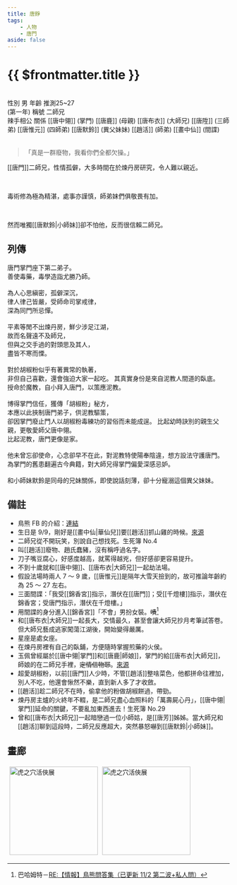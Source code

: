```yaml
---
title: 唐錚
tags:
    - 人物
    - 唐門
aside: false
---
```


# {{ $frontmatter.title }}

<ChTabs position="bottom">
    <ChTab title="初識">
		<ChMeet 
			src='/images/characters/brother2/normal.webp' 
            nameTitle='二師兄'
			nameMain='唐錚'
			desc='單名一字錚，唐門掌門座下第二弟子。<br>善使毒藥，於藥毒之術的鑽研尤勝業師，心思縝密，孤僻深沉，鮮少下山走動，故而名聲遠不及師兄，向有「辣手相公」、「辣手公子」之稱，人人敬而遠之。'
			:animation=true
		/>
    </ChTab>
</ChTabs>
<br>

<InfoList>
    <Info title='角色資料' :open=true>
        <table>
            <ChTr>
                <ChTd isTitle=true>
                    性別
                </ChTd>
                <ChTd>
                    男
                </ChTd>
            </ChTr>
            <ChTr>
                <ChTd isTitle=true>
                    年齡
                </ChTd>
                <ChTd>
                    推測25~27<br>(第一年)
                </ChTd>
            </ChTr>
            <ChTr>
                <ChTd isTitle=true>
                    稱號
                </ChTd>
                <ChTd>
                    二師兄<br>辣手相公
                </ChTd>
            </ChTr>
            <ChTr>
                <ChTd isTitle=true position='center'>
                    關係
                </ChTd>
            </ChTr>
            <ChTr>
                <ChTd position='center'>
                    [[唐中翎]] (掌門)
                </ChTd>
            </ChTr>
            <ChTr>
                <ChTd position='center'>
                    [[唐鹿]] (母親)
                </ChTd>
            </ChTr>
            <ChTr>
                <ChTd position='center'>  
                    [[唐布衣]] (大師兄)
                </ChTd>
            </ChTr>
            <ChTr>
                <ChTd position='center'>  
                    [[唐陞]] (三師弟)
                </ChTd>
            </ChTr>
            <ChTr>
                <ChTd position='center'>  
                    [[唐惟元]] (四師弟)
                </ChTd>
            </ChTr>
            <ChTr>
                <ChTd position='center'>
                    [[唐默鈴]] (異父妹妹)
                </ChTd>
            </ChTr>
            <ChTr>
                <ChTd position='center'>
                    [[趙活]] (師弟)
                </ChTd>
            </ChTr>
            <ChTr>
                <ChTd position='center'>
                    [[畫中仙]] (間諜)
                </ChTd>
            </ChTr>
        </table>
    </Info>
</InfoList>

> 「真是一群廢物，我看你們全都欠操。」

[[唐門]]二師兄，性情孤僻，大多時間在於煉丹房研究，令人難以親近。

<br>

毒術修為極為精湛，處事亦謹慎，師弟妹們俱敬畏有加。

<br>

然而唯獨[[唐默鈴|小師妹]]卻不怕他，反而很信賴二師兄。

<div style="clear:both;"></div>

## 列傳

<Tabs>
<Tab title="列傳一">
	唐門掌門座下第二弟子。<br>
	善使毒藥，毒學造詣尤勝乃師。<br><br>
	為人心思縝密，孤僻深沉，<br>
	律人律己皆嚴，受師命司掌戒律，<br>
	深為同門所忌憚。<br><br>
	平素等閒不出煉丹房，鮮少涉足江湖，<br>
	故而名聲遠不及師兄，<br>
	但與之交手過的對頭思及其人，<br>
	盡皆不寒而慄。<br><br>
	對於胡椒粉似乎有著異常的執著，<br>
	非但自己喜歡，還會強迫大家一起吃。
</Tab>
<Tab title="列傳二">
	其真實身份是來自泥教人間道的臥底。<br>
	授命於魔教，自小拜入唐門，以策應泥教。<br><br>
	博得掌門信任，獲傳「胡椒粉」秘方，<br>
	本應以此挾制唐門弟子，供泥教驅策，<br>
	卻因掌門廢止門人以胡椒粉毒練功的習俗而未能成逞。
</Tab>
<Tab title="列傳三">
	比起幼時訣別的親生父親，更敬愛師父唐中翎。<br>
	比起泥教，唐門更像是家。<br><br>
	他未曾忘卻使命，心念卻早不在此，對泥教特使陽奉陰違，想方設法守護唐門。<br>
	為掌門的舊患翻遍古今典籍，對大師兄得掌門偏愛深感忌妒。<br><br>
	和小師妹默鈴是同母的兄妹關係，即使說話刻薄，卻十分寵溺這個異父妹妹。
</Tab>
</Tabs>

## 備註

-   鳥熊 FB 的介紹：[連結](https://www.facebook.com/photo/?fbid=119387853792735&set=pcb.119387933792727)
-   生日是 9/9，剛好是[[畫中仙|華仙兒]]要[[趙活]]抓山雞的時候。[來源](https://banichi.lofter.com/post/1d0163b0_2bcc0e96e?incantation=rzkEdDEAUgU7)
-   二師兄從不開玩笑，別說自己想找死。<BadendIcon :no="4">生死簿 No.4</BadendIcon>
-   叫[[趙活]]廢物、趙氏蠢豬，沒有稱呼過名字。
-   刀子嘴豆腐心，好感度越高，就罵得越兇，但好感卻更容易提升。
-   不到十歲就和[[唐中翎]]、[[唐布衣|大師兄]]一起劫法場。
-   假設法場時兩人 7 ～ 9 歲，[[唐惟元]]是隔年大雪天撿到的，故可推論年齡約為 25 ～ 27 左右。
-   三面間諜：「我受[[錦香宮]]指示，潛伏在[[唐門]]；受[[千燈樓]]指示，潛伏在錦香宮；受唐門指示，潛伏在千燈樓。」
-   用間諜的身分進入[[錦香宮]]「不會」男扮女裝。~~嘖~~[^1]
-   和[[唐布衣|大師兄]]一起長大，交情最久，甚至會讓大師兄抄月考筆試答卷。但大師兄藝成逃家闖蕩江湖後，開始變得嚴厲。
-   星座是處女座。
-   在煉丹房裡有自己的臥鋪，方便隨時掌握煎藥的火侯。
-   玉佩曾經屬於[[唐中翎|掌門]]和[[唐鹿|師娘]]，掌門的給[[唐布衣|大師兄]]，師娘的在二師兄手裡，~~定情信物耶~~。[來源](https://www.plurk.com/p/3g9a4xb0oh)
-   超愛胡椒粉，以前[[唐門]]人少時，不管[[趙活]]整啥菜色，他都拼命往裡加，別人不吃，他還會愀然不樂，直到新人多了才收斂。
-   [[趙活]]趁二師兄不在時，偷拿他的粉做胡椒餅過，帶勁。
-   煉丹房主爐的火終年不輟，是二師兄盡心血照料的「萬壽屍心丹」，[[唐中翎|掌門]]延命的關鍵，不要亂加東西進去！<BadendIcon :no="29">生死簿 No.29</BadendIcon>
-   曾和[[唐布衣|大師兄]]一起暗戀過一位小師姑，是[[唐芳]]姊姊。當大師兄和[[趙活]]聊到這段時，二師兄反應超大，突然暴怒嚇到[[唐默鈴|小師妹]]。

[^1]: 巴哈姆特－[RE:【情報】鳥熊問答集（已更新 11/2 第二波+私人問）](https://forum.gamer.com.tw/Co.php?bsn=73317&sn=12184&subbsn=1&bPage=0)

## 畫廊

<div style="display: flex; flex-wrap: wrap;">
    <div>
        <img src="/images/collab/20241220_toranoana/photo_09.webp" alt="虎之穴活俠展" style="width:200px; margin:5px"/>
    </div>
    <div>
        <img src="/images/collab/20241220_toranoana/photo_21.webp" alt="虎之穴活俠展" style="width:200px; margin:5px"/>
    </div>
</div>
